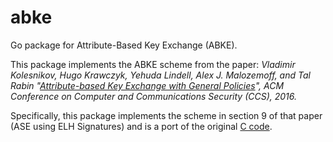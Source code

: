 # abke
Go package for Attribute-Based Key Exchange (ABKE).

This package implements the ABKE scheme from the paper:
*Vladimir Kolesnikov, Hugo Krawczyk, Yehuda Lindell, Alex J. Malozemoff, and Tal
Rabin "[Attribute-based Key Exchange with General Policies](https://eprint.iacr.org/2016/518.pdf)",
ACM Conference on Computer and Communications Security (CCS), 2016.*

Specifically, this package implements the scheme in section 9 of that paper
(ASE using ELH Signatures) and is a port of the original [C
code](https://github.com/amaloz/abke).
